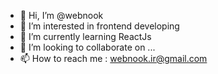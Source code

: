 - 👋 Hi, I’m @webnook
- 👀 I’m interested in frontend developing
- 🌱 I’m currently learning ReactJs
- 💞️ I’m looking to collaborate on ...
- 📫 How to reach me : webnook.ir@gmail.com
  

<!---
webnook/webnook is a ✨ special ✨ repository because its `README.md` (this file) appears on your GitHub profile.
You can click the Preview link to take a look at your changes.
--->
